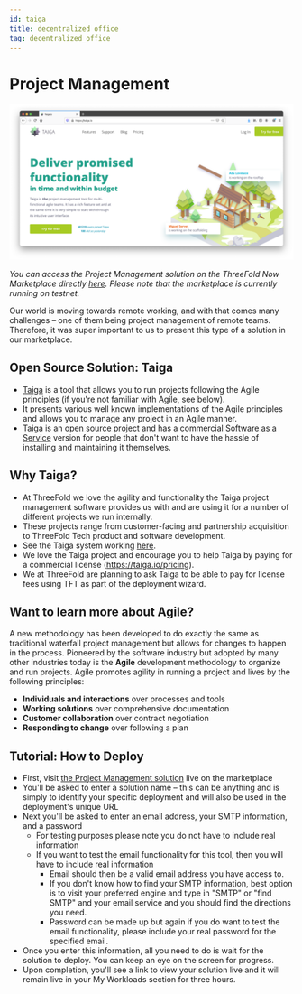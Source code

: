 ```yaml
---
id: taiga
title: decentralized office
tag: decentralized_office
---
```


# Project Management

![](./img/taiga_frontpage.png)

*You can access the Project Management solution on the ThreeFold Now Marketplace directly [here](https://marketplace.threefold.io/marketplace/#/solutions/taiga). Please note that the marketplace is currently running on testnet.*

Our world is moving towards remote working, and with that comes many challenges – one of them being project management of remote teams. Therefore, it was super important to us to present this type of a solution in our marketplace.

## Open Source Solution: Taiga

- [Taiga](https://www.taiga.io/) is a tool that allows you to run projects following the Agile principles (if you're not familiar with Agile, see below).
- It presents various well known implementations of the Agile principles and allows you to manage any project in an Agile manner.
- Taiga is an [open source project](https://github.com/taigaio) and has a commercial [Software as a Service](https://taiga.io/) version for people that don't want to have the hassle of installing and maintaining it themselves.

## Why Taiga?

- At ThreeFold we love the agility and functionality the Taiga project management software provides us with and are using it for a number of different projects we run internally.
- These projects range from customer-facing and partnership acquisition to ThreeFold Tech product and software development.
- See the Taiga system working [here](https://circles.threefold.me/discover).
- We love the Taiga project and encourage you to help Taiga by paying for a commercial license (https://taiga.io/pricing).
- We at ThreeFold are planning to ask Taiga to be able to pay for license fees using TFT as part of the deployment wizard.

## Want to learn more about Agile? 

A new methodology has been developed to do exactly the same as traditional waterfall project management but allows for changes to happen in the process. Pioneered by the software industry but adopted by many other industries today is the **Agile** development methodology to organize and run projects. Agile promotes agility in running a project and lives by the following principles:

- **Individuals and interactions** over processes and tools
- **Working solutions** over comprehensive documentation
- **Customer collaboration** over contract negotiation
- **Responding to change** over following a plan

## Tutorial: How to Deploy

- First, visit [the Project Management solution](https://marketplace.threefold.io/marketplace/#/solutions/taiga) live on the marketplace
- You'll be asked to enter a solution name – this can be anything and is simply to identify your specific deployment and will also be used in the deployment's unique URL
- Next you'll be asked to enter an email address, your SMTP information, and a password
    - For testing purposes please note you do not have to include real information
    - If you want to test the email functionality for this tool, then you will have to include real information
        - Email should then be a valid email address you have access to.
        - If you don't know how to find your SMTP information, best option is to visit your preferred engine and type in "SMTP" or "find SMTP" and your email service and you should find the directions you need.
        - Password can be made up but again if you do want to test the email functionality, please include your real password for the specified email.
- Once you enter this information, all you need to do is wait for the solution to deploy. You can keep an eye on the screen for progress.
- Upon completion, you'll see a link to view your solution live and it will remain live in your My Workloads section for three hours.

<!--

## How can you and your business benefit?

ThreeFold gives you the ability to have a "one-click" solution to deploy your own project management system in many of the locations where the ThreeFold Grid has capacity.

Deploying your own instance on the grid provides you with unique features like:

- **A private instance**. It's your private instance running in you private virtual data center.
- **Choice of location**. Any node on the TF Grid is able to run the Taiga instance and we will make more locations to deploy going forward.
- **Decentralized User Authentication**. ThreeFold uses a 2-Factor Authentication system that doe not rely on central storage of a username and password combination.

-->